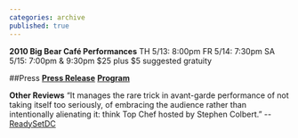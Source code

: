 ```yaml
---
categories: archive
published: true
---
```


**2010 Big Bear Café Performances**
TH 5/13: 8:00pm
FR 5/14: 7:30pm
SA 5/15: 7:00pm & 9:30pm 
$25 plus $5 suggested gratuity

##Press
**[Press Release](https://www.dropbox.com/s/g3bidccm9wp3rou/TactileDinner2010-PressRelease.pdf)**
**[Program](https://www.dropbox.com/s/ri0xl3vyzfgyo1i/Tactile_BBCLVGProgram.pdf)**

**Other Reviews**
“It manages the rare trick in avant-garde performance of not taking itself too seriously, of embracing the audience rather than intentionally alienating it: think Top Chef hosted by Stephen Colbert.” -- [ReadySetDC](http://readysetdc.com/2010/05/grabbing-a-tactile-dinner-2/)